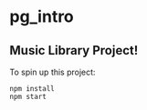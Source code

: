 # pg_intro
Music Library Project!
---
To spin up this project:

```npm install```  
```npm start```
